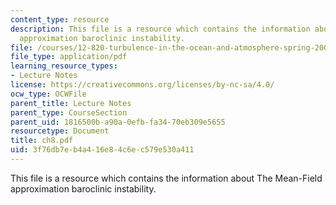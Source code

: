 ```yaml
---
content_type: resource
description: This file is a resource which contains the information about The Mean-Field
  approximation baroclinic instability.
file: /courses/12-820-turbulence-in-the-ocean-and-atmosphere-spring-2007/3f76db7eb4a416e84c6ec579e530a411_ch8.pdf
file_type: application/pdf
learning_resource_types:
- Lecture Notes
license: https://creativecommons.org/licenses/by-nc-sa/4.0/
ocw_type: OCWFile
parent_title: Lecture Notes
parent_type: CourseSection
parent_uid: 1816500b-a90a-0efb-fa34-70eb309e5655
resourcetype: Document
title: ch8.pdf
uid: 3f76db7e-b4a4-16e8-4c6e-c579e530a411
---
```

This file is a resource which contains the information about The Mean-Field approximation baroclinic instability.